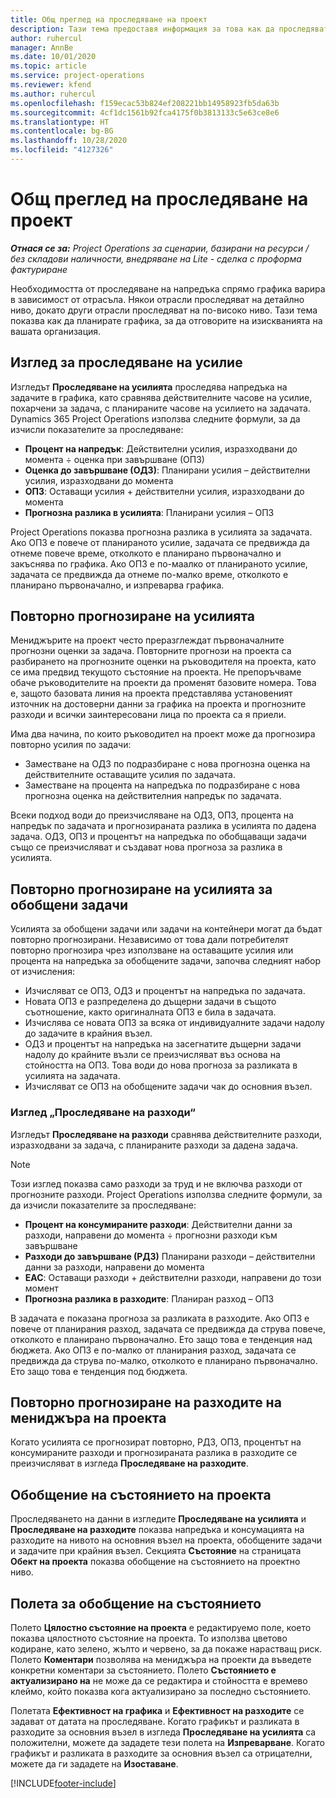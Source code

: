 ```yaml
---
title: Общ преглед на проследяване на проект
description: Тази тема предоставя информация за това как да проследявате напредъка на проекта и консумацията на разходите.
author: ruhercul
manager: AnnBe
ms.date: 10/01/2020
ms.topic: article
ms.service: project-operations
ms.reviewer: kfend
ms.author: ruhercul
ms.openlocfilehash: f159ecac53b824ef208221bb14958923fb5da63b
ms.sourcegitcommit: 4cf1dc1561b92fca4175f0b3813133c5e63ce8e6
ms.translationtype: HT
ms.contentlocale: bg-BG
ms.lasthandoff: 10/28/2020
ms.locfileid: "4127326"
---
```

# <a name="project-tracking-overview"></a>Общ преглед на проследяване на проект

_**Отнася се за:** Project Operations за сценарии, базирани на ресурси / без складови наличности, внедряване на Lite - сделка с проформа фактуриране_

Необходимостта от проследяване на напредъка спрямо графика варира в зависимост от отрасъла. Някои отрасли проследяват на детайлно ниво, докато други отрасли проследяват на по-високо ниво. Тази тема показва как да планирате графика, за да отговорите на изискванията на вашата организация.

## <a name="effort-tracking-view"></a>Изглед за проследяване на усилие

Изгледът **Проследяване на усилията** проследява напредъка на задачите в графика, като сравнява действителните часове на усилие, похарчени за задача, с планираните часове на усилието на задачата. Dynamics 365 Project Operations използва следните формули, за да изчисли показателите за проследяване:

- **Процент на напредък**: Действителни усилия, изразходвани до момента ÷ оценка при завършване (ОПЗ) 
- **Оценка до завършване (ОДЗ)**: Планирани усилия – действителни усилия, изразходвани до момента 
- **ОПЗ**: Оставащи усилия + действителни усилия, изразходвани до момента 
- **Прогнозна разлика в усилията**: Планирани усилия – ОПЗ

Project Operations показва прогнозна разлика в усилията за задачата. Ако ОПЗ е повече от планираното усилие, задачата се предвижда да отнеме повече време, отколкото е планирано първоначално и закъснява по графика. Ако ОПЗ е по-маалко от планираното усилие, задачата се предвижда да отнеме по-малко време, отколкото е планирано първоначално, и изпреварва графика.

## <a name="reprojecting-effort"></a>Повторно прогнозиране на усилията

Мениджърите на проект често преразглеждат първоначалните прогнозни оценки за задача. Повторните прогнози на проекта са разбирането на прогнозните оценки на ръководителя на проекта, като се има предвид текущото състояние на проекта. Не препоръчваме обаче ръководителите на проекти да променят базовите номера. Това е, защото базовата линия на проекта представлява установеният източник на достоверни данни за графика на проекта и прогнозните разходи и всички заинтересовани лица по проекта са я приели.

Има два начина, по които ръководител на проект може да прогнозира повторно усилия по задачи:

- Заместване на ОДЗ по подразбиране с нова прогнозна оценка на действителните оставащите усилия по задачата. 
- Заместване на процента на напредъка по подразбиране с нова прогнозна оценка на действителния напредък по задачата.

Всеки подход води до преизчисляване на ОДЗ, ОПЗ, процента на напредък по задачата и прогнозираната разлика в усилията по дадена задача. ОДЗ, ОПЗ и процентът на напредъка по обобщаващи задачи също се преизчисляват и създават нова прогноза за разлика в усилията.

## <a name="reprojection-of-effort-on-summary-tasks"></a>Повторно прогнозиране на усилията за обобщени задачи

Усилията за обобщени задачи или задачи на контейнери могат да бъдат повторно прогнозирани. Независимо от това дали потребителят повторно прогнозира чрез използване на оставащите усилия или процента на напредъка за обобщените задачи, започва следният набор от изчисления:

- Изчисляват се ОПЗ, ОДЗ и процентът на напредъка по задачата.
- Новата ОПЗ е разпределена до дъщерни задачи в същото съотношение, както оригиналната ОПЗ е била в задачата.
- Изчислява се новата ОПЗ за всяка от индивидуалните задачи надолу до задачите в крайния възел. 
- ОДЗ и процентът на напредъка на засегнатите дъщерни задачи надолу до крайните възли се преизчисляват въз основа на стойността на ОПЗ. Това води до нова прогноза за разликата в усилията на задачата. 
- Изчисляват се ОПЗ на обобщените задачи чак до основния възел.

### <a name="cost-tracking-view"></a>Изглед „Проследяване на разходи“ 

Изгледът **Проследяване на разходи** сравнява действителните разходи, изразходвани за задача, с планираните разходи за дадена задача. 

> [!NOTE]
> Този изглед показва само разходи за труд и не включва разходи от прогнозните разходи. Project Operations използва следните формули, за да изчисли показателите за проследяване:

- **Процент на консумираните разходи**: Действителни данни за разходи, направени до момента ÷ прогнозни разходи към завършване
- **Разходи до завършване (РДЗ)** Планирани разходи – действителни данни за разходи, направени до момента
- **EAC**: Оставащи разходи + действителни разходи, направени до този момент
- **Прогнозна разлика в разходите**: Планиран разход – ОПЗ

В задачата е показана прогноза за разликата в разходите. Ако ОПЗ е повече от планирания разход, задачата се предвижда да струва повече, отколкото е планирано първоначално. Ето защо това е тенденция над бюджета. Ако ОПЗ е по-малко от планирания разход, задачата се предвижда да струва по-малко, отколкото е планирано първоначално. Ето защо това е тенденция под бюджета.

## <a name="project-managers-reprojection-of-cost"></a>Повторно прогнозиране на разходите на мениджъра на проекта

Когато усилията се прогнозират повторно, РДЗ, ОПЗ, процентът на консумираните разходи и прогнозираната разлика в разходите се преизчисляват в изгледа **Проследяване на разходите**.

## <a name="project-status-summary"></a>Обобщение на състоянието на проекта

Проследяването на данни в изгледите **Проследяване на усилията** и **Проследяване на разходите** показва напредъка и консумацията на разходите на нивото на основния възел на проекта, обобщените задачи и задачите при крайния възел. Секцията **Състояние** на страницата **Обект на проекта** показва обобщение на състоянието на проектно ниво.

## <a name="status-summary-fields"></a>Полета за обобщение на състоянието

Полето **Цялостно състояние на проекта** е редактируемо поле, което показва цялостното състояние на проекта. То използва цветово кодиране, като зелено, жълто и червено, за да покаже нарастващ риск. Полето **Коментари** позволява на мениджъра на проекти да въведете конкретни коментари за състоянието. Полето **Състоянието е актуализирано на** не може да се редактира и стойността е времево клеймо, който показва кога актуализирано за последно състоянието.

Полетата **Ефективност на графика** и **Ефективност на разходите** се задават от датата на проследяване. Когато графикът и разликата в разходите за основния възел в изгледа **Проследяване на усилията** са положителни, можете да зададете тези полета на **Изпреварване**. Когато графикът и разликата в разходите за основния възел са отрицателни, можете да ги зададете на **Изоставане**.


[!INCLUDE[footer-include](../includes/footer-banner.md)]